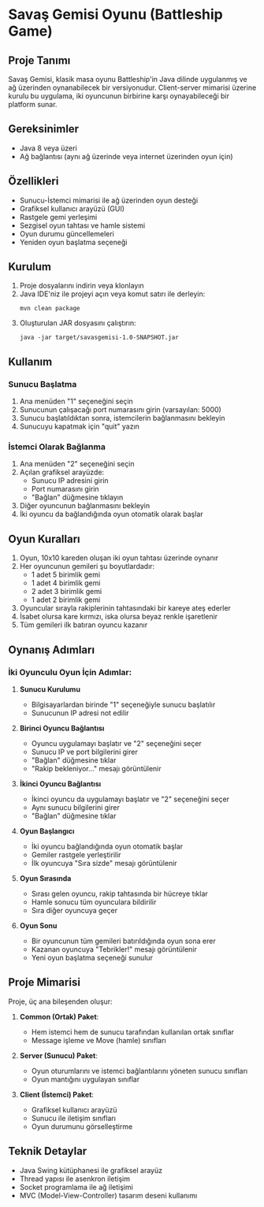 # Savaş Gemisi Oyunu (Battleship Game)

## Proje Tanımı
Savaş Gemisi, klasik masa oyunu Battleship'in Java dilinde uygulanmış ve ağ üzerinden oynanabilecek bir versiyonudur. Client-server mimarisi üzerine kurulu bu uygulama, iki oyuncunun birbirine karşı oynayabileceği bir platform sunar.

## Gereksinimler
- Java 8 veya üzeri
- Ağ bağlantısı (aynı ağ üzerinde veya internet üzerinden oyun için)

## Özellikleri
- Sunucu-İstemci mimarisi ile ağ üzerinden oyun desteği
- Grafiksel kullanıcı arayüzü (GUI)
- Rastgele gemi yerleşimi
- Sezgisel oyun tahtası ve hamle sistemi
- Oyun durumu güncellemeleri
- Yeniden oyun başlatma seçeneği

## Kurulum
1. Proje dosyalarını indirin veya klonlayın
2. Java IDE'niz ile projeyi açın veya komut satırı ile derleyin:
   ```
   mvn clean package
   ```
3. Oluşturulan JAR dosyasını çalıştırın:
   ```
   java -jar target/savasgemisi-1.0-SNAPSHOT.jar
   ```

## Kullanım

### Sunucu Başlatma
1. Ana menüden "1" seçeneğini seçin
2. Sunucunun çalışacağı port numarasını girin (varsayılan: 5000)
3. Sunucu başlatıldıktan sonra, istemcilerin bağlanmasını bekleyin
4. Sunucuyu kapatmak için "quit" yazın

### İstemci Olarak Bağlanma
1. Ana menüden "2" seçeneğini seçin
2. Açılan grafiksel arayüzde:
   - Sunucu IP adresini girin
   - Port numarasını girin
   - "Bağlan" düğmesine tıklayın
3. Diğer oyuncunun bağlanmasını bekleyin
4. İki oyuncu da bağlandığında oyun otomatik olarak başlar

## Oyun Kuralları
1. Oyun, 10x10 kareden oluşan iki oyun tahtası üzerinde oynanır
2. Her oyuncunun gemileri şu boyutlardadır:
   - 1 adet 5 birimlik gemi
   - 1 adet 4 birimlik gemi
   - 2 adet 3 birimlik gemi
   - 1 adet 2 birimlik gemi
3. Oyuncular sırayla rakiplerinin tahtasındaki bir kareye ateş ederler
4. İsabet olursa kare kırmızı, iska olursa beyaz renkle işaretlenir
5. Tüm gemileri ilk batıran oyuncu kazanır

## Oynanış Adımları

### İki Oyunculu Oyun İçin Adımlar:

1. **Sunucu Kurulumu**
   - Bilgisayarlardan birinde "1" seçeneğiyle sunucu başlatılır
   - Sunucunun IP adresi not edilir

2. **Birinci Oyuncu Bağlantısı**
   - Oyuncu uygulamayı başlatır ve "2" seçeneğini seçer
   - Sunucu IP ve port bilgilerini girer
   - "Bağlan" düğmesine tıklar
   - "Rakip bekleniyor..." mesajı görüntülenir

3. **İkinci Oyuncu Bağlantısı**
   - İkinci oyuncu da uygulamayı başlatır ve "2" seçeneğini seçer
   - Aynı sunucu bilgilerini girer
   - "Bağlan" düğmesine tıklar

4. **Oyun Başlangıcı**
   - İki oyuncu bağlandığında oyun otomatik başlar
   - Gemiler rastgele yerleştirilir
   - İlk oyuncuya "Sıra sizde" mesajı görüntülenir

5. **Oyun Sırasında**
   - Sırası gelen oyuncu, rakip tahtasında bir hücreye tıklar
   - Hamle sonucu tüm oyunculara bildirilir
   - Sıra diğer oyuncuya geçer

6. **Oyun Sonu**
   - Bir oyuncunun tüm gemileri batırıldığında oyun sona erer
   - Kazanan oyuncuya "Tebrikler!" mesajı görüntülenir
   - Yeni oyun başlatma seçeneği sunulur

## Proje Mimarisi
Proje, üç ana bileşenden oluşur:

1. **Common (Ortak) Paket**:
   - Hem istemci hem de sunucu tarafından kullanılan ortak sınıflar
   - Message işleme ve Move (hamle) sınıfları

2. **Server (Sunucu) Paket**:
   - Oyun oturumlarını ve istemci bağlantılarını yöneten sunucu sınıfları
   - Oyun mantığını uygulayan sınıflar

3. **Client (İstemci) Paket**:
   - Grafiksel kullanıcı arayüzü
   - Sunucu ile iletişim sınıfları
   - Oyun durumunu görselleştirme

## Teknik Detaylar
- Java Swing kütüphanesi ile grafiksel arayüz
- Thread yapısı ile asenkron iletişim
- Socket programlama ile ağ iletişimi
- MVC (Model-View-Controller) tasarım deseni kullanımı 